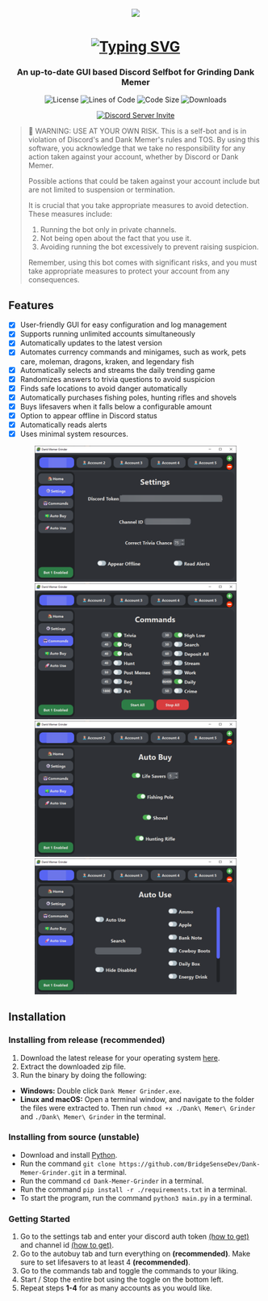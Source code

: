 <br>

<div align="center">
  <img src=".github/assets/img/icon.png" width="100">

  # [![Typing SVG](https://readme-typing-svg.herokuapp.com?font=Permanent+Marker&size=40&pause=1000&color=598e3c&center=true&vCenter=true&width=435&lines=Dank+Memer+Grinder)](https://git.io/typing-svg)

  ### An up-to-date GUI based Discord Selfbot for Grinding Dank Memer

  ![License](https://img.shields.io/github/license/BridgeSenseDev/Dank-Memer-Grinder?color=598e3c&style=for-the-badge)
  ![Lines of Code](https://img.shields.io/tokei/lines/github/BridgeSenseDev/Dank-Memer-Grinder?color=598e3c&style=for-the-badge)
  ![Code Size](https://img.shields.io/github/languages/code-size/BridgeSenseDev/Dank-Memer-Grinder?color=598e3c&style=for-the-badge)
  ![Downloads](https://img.shields.io/github/downloads/BridgeSenseDev/Dank-Memer-Grinder/total?color=598e3c&style=for-the-badge)

  [![Discord Server Invite](https://discord.com/api/guilds/1052536060552433735/widget.png?style=banner2)](https://discord.gg/KTrmQnhCHb)
</div>


> 🚨 WARNING: USE AT YOUR OWN RISK. This is a self-bot and is in violation of Discord's and Dank Memer's rules and TOS. By using this software, you acknowledge that we take no responsibility for any action taken against your account, whether by Discord or Dank Memer.
>
>Possible actions that could be taken against your account include but are not limited to suspension or termination.
>
> It is crucial that you take appropriate measures to avoid detection. These measures include:
> <ol>
>  <li>Running the bot only in private channels.</li>
>  <li>Not being open about the fact that you use it.</li>
>  <li>Avoiding running the bot excessively to prevent raising suspicion.</li>
> </ol>
> Remember, using this bot comes with significant risks, and you must take appropriate measures to protect your account from any consequences.
      

## Features

-   [x] User-friendly GUI for easy configuration and log management
-   [x] Supports running unlimited accounts simultaneously
-   [x] Automatically updates to the latest version
-   [x] Automates currency commands and minigames, such as work, pets care, moleman, dragons, kraken, and legendary fish
-   [x] Automatically selects and streams the daily trending game
-   [x] Randomizes answers to trivia questions to avoid suspicion
-   [x] Finds safe locations to avoid danger automatically
-   [x] Automatically purchases fishing poles, hunting rifles and shovels
-   [x] Buys lifesavers when it falls below a configurable amount
-   [x] Option to appear offline in Discord status
-   [x] Automatically reads alerts
-   [x] Uses minimal system resources.

<div align="center">
  <img src=".github/assets/img/settings.png" width="400">
  <img src=".github/assets/img/commands.png" width="400">
  <img src=".github/assets/img/autobuy.png" width="400">
  <img src=".github/assets/img/autouse.png" width="400">
</div>

## Installation

### Installing from release (recommended)

1. Download the latest release for your operating system [here](https://github.com/BridgeSenseDev/Dank-Memer-Grinder/releases/).
2. Extract the downloaded zip file.
3. Run the binary by doing the following:

* **Windows:** Double click `Dank Memer Grinder.exe`.
* **Linux and macOS:** Open a terminal window, and navigate to the folder the files were extracted to. Then run `chmod +x ./Dank\ Memer\ Grinder` and `./Dank\ Memer\ Grinder` in the terminal.

### Installing from source (unstable)

* Download and install [Python](https://www.python.org/downloads/).
* Run the command `git clone https://github.com/BridgeSenseDev/Dank-Memer-Grinder.git` in a terminal.
* Run the command `cd Dank-Memer-Grinder` in a terminal.
* Run the command `pip install -r ./requirements.txt` in a terminal.
* To start the program, run the command `python3 main.py` in a terminal.

### Getting Started

1. Go to the settings tab and enter your discord auth token [(how to get)](https://www.youtube.com/watch?v=YEgFvgg7ZPI) and channel id [(how to get)](https://support.discord.com/hc/en-us/articles/206346498-Where-can-I-find-my-User-Server-Message-ID-#:~:text=On%20Android%20press%20and%20hold,name%20and%20select%20Copy%20ID).
2. Go to the autobuy tab and turn everything on **(recommended)**. Make sure to set lifesavers to at least 4 **(recommended)**.
3. Go to the commands tab and toggle the commands to your liking.
4. Start / Stop the entire bot using the toggle on the bottom left.
5. Repeat steps **1-4** for as many accounts as you would like.
